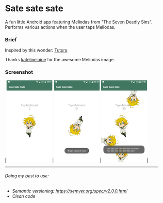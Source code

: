 # Sate sate sate
A fun little Android app featuring Meliodas from "The Seven Deadly Sins". Performs various actions when the user taps Meliodas.

### Brief

Inspired by this wonder: [Tuturu](https://play.google.com/store/apps/details?id=com.VizegrafIndie.Tuturu)

Thanks [katelinelaine](https://www.deviantart.com/katelinelaine) for the awesome Meliodas image.

### Screenshot
|<img src="docs/screenshot/1.png" alt="Screenshot 1" width="30%">|<img src="docs/screenshot/2.png" alt="Screenshot 2" width="30%">|<img src="docs/screenshot/3.png" alt="Screenshot 3" width="30%">|

------

###### Doing my best to use:

- *Semantic versioning: https://semver.org/spec/v2.0.0.html*
- *Clean code*

